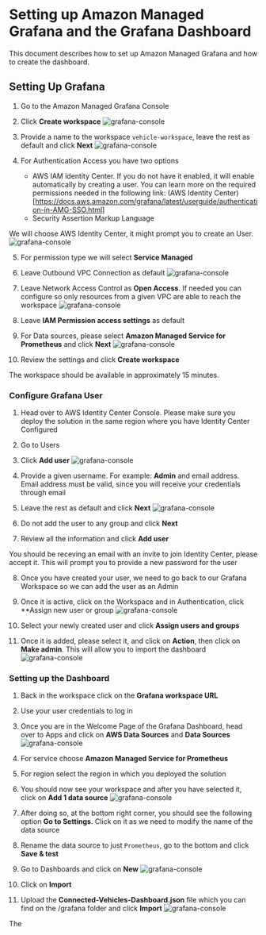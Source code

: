 # Setting up Amazon Managed Grafana and the Grafana Dashboard

This document describes how to set up Amazon Managed Grafana and how to create the dashboard.

## Setting Up Grafana

1. Go to the Amazon Managed Grafana Console
2. Click **Create workspace**
   ![grafana-console](../images/grafana-setup/grafana-console.png)

3. Provide a name to the workspace ```vehicle-workspace```, leave the rest as default and click **Next**
   ![grafana-console](../images/grafana-setup/create-workspace-1.png)

4. For Authentication Access you have two options
    * AWS IAM identity Center. If you do not have it enabled, it will enable automatically by creating a user. You can learn more on the required permissions needed in the following link: (AWS Identity Center)[https://docs.aws.amazon.com/grafana/latest/userguide/authentication-in-AMG-SSO.html]
    * Security Assertion Markup Language

We will choose AWS Identity Center, it might prompt you to create an User.
![grafana-console](../images/grafana-setup/create-workspace-2.png)

5. For permission type we will select **Service Managed**
6. Leave Outbound VPC Connection as default
   ![grafana-console](../images/grafana-setup/create-workspace-3.png)

7. Leave Network Access Control as **Open Access**. If needed you can configure so only resources from a given VPC are able to reach the workspace
   ![grafana-console](../images/grafana-setup/create-workspace-4.png)

8. Leave **IAM Permission access settings** as default
9. For Data sources, please select **Amazon Managed Service for Prometheus** and click **Next**
   ![grafana-console](../images/grafana-setup/create-workspace-5.png)

10. Review the settings and click **Create workspace**

The workspace should be available in approximately 15 minutes.

### Configure Grafana User

1. Head over to AWS Identity Center Console. Please make sure you deploy the solution in the same region where you have Identity Center Configured
2. Go to Users
3. Click **Add user**
   ![grafana-console](../images/grafana-setup/identity-center-1.png)

4. Provide a given username. For example: **Admin** and email address. Email address must be valid, since you will receive your credentials through email
5. Leave the rest as default and click **Next**
   ![grafana-console](../images/grafana-setup/identity-center-2.png)

6. Do not add the user to any group and click **Next**
7. Review all the information and click **Add user**

You should be receving an email with an invite to join Identity Center, please accept it. This will prompt you to provide a new password for the user

8. Once you have created your user, we need to go back to our Grafana Workspace so we can add the user as an Admin
9. Once it is active, click on the Workspace and in Authentication, click **Assign new user or group
   ![grafana-console](../images/grafana-setup/grafana-auth.png)

10. Select your newly created user and click **Assign users and groups**
11. Once it is added, please select it, and click on **Action**, then click on **Make admin**. This will allow you to import the dashboard
    ![grafana-console](../images/grafana-setup/grafana-auth-2.png)


### Setting up the Dashboard

1. Back in the workspace click on the **Grafana workspace URL**
2. Use your user credentials to log in
3. Once you are in the Welcome Page of the Grafana Dashboard, head over to Apps and click on **AWS Data Sources** and **Data Sources**
   ![grafana-console](../images/grafana-setup/grafana-ui.png)

4. For service choose **Amazon Managed Service for Prometheus**
5. For region select the region in which you deployed the solution
6. You should now see your workspace and after you have selected it, click on **Add 1 data source**
   ![grafana-console](../images/grafana-setup/grafana-ui-2.png)

7. After doing so, at the bottom right corner, you should see the following option **Go to Settings**. Click on it as we need to modify the name of the data source
8. Rename the data source to just ```Prometheus```, go to the bottom and click **Save & test**
9. Go to Dashboards and click on **New**
   ![grafana-console](../images/grafana-setup/grafana-ui-3.png)

10. Click on **Import**
11. Upload the **Connected-Vehicles-Dashboard.json** file which you can find on the /grafana folder and click **Import**
    ![grafana-console](../images/grafana-setup/grafana-ui-4.png)

The 
